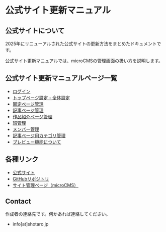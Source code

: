 # 公式サイト更新マニュアル

## 公式サイトについて

2025年にリニューアルされた公式サイトの更新方法をまとめたドキュメントです。

公式サイト更新マニュアルでは、microCMSの管理画面の扱い方を説明します。

## 公式サイト更新マニュアルページ一覧

- [ログイン](/website/login.md)
- [トップページ設定・全体設定](/website/config.md)
- [固定ページ管理](/website/pages.md)
- [記事ページ管理](/website/posts.md)
- [作品紹介ページ管理](/website/works.md)
- [班管理](/website/groups.md)
- [メンバー管理](/website/members.md)
- [記事ページ用カテゴリ管理](/website/post_categories.md)
- [プレビュー機能について](/website/preview.md)

## 各種リンク

- [公式サイト](https://tcu-dc.net/)
- [GitHubリポジトリ](https://github.com/TCU-DC/tcu-dc-web)
- [サイト管理ページ（microCMS）](https://app.microcms.io/signin)

## Contact

作成者の連絡先です。何かあれば連絡してください。

- info[at]shotaro.jp
